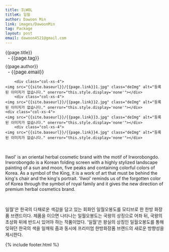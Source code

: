```yaml
---
title: ILWOL
titleK: 일월
author: Dawoon Min
link: images/DawoonMin
tag: Package
layout: post
email: dawoon4521@gmail.com
---	
```


<div class="container">

<div class="deDep">
{{page.title}}<br>
<p style="font-size:15px; margin:0px; padding:0px 0px 0px 8px; margin:0px 0px 8px 0px;">- {{page.tag}}</p>
{{page.author}}<br>
<p style="font-size:15px; margin:0px; padding:0px 0px 0px 8px;">- {{page.email}}</p>
</div>


<div class="row" class="imgcolor">
	
		<div class="col-xs-4">
	<img src="{{site.baseurl}}/{{page.link}}1.jpg" class="deImg" alt="등록된 이미지가 없습니다." onerror="this.style.display='none'"></div>
		<div class="col-xs-4">
	<img src="{{site.baseurl}}/{{page.link}}2.jpg" class="deImg" alt="등록된 이미지가 없습니다." onerror="this.style.display='none'"></div>
	<div class="col-xs-4">
	<img src="{{site.baseurl}}/{{page.link}}3.jpg" class="deImg" alt="등록된 이미지가 없습니다." onerror="this.style.display='none'"></div>
		<div class="col-xs-4">
	<img src="{{site.baseurl}}/{{page.link}}4.jpg" class="deImg" alt="등록된 이미지가 없습니다." onerror="this.style.display='none'"></div>
	
</div>
<br>

<div class="det lato">



Ilwol' is an oriental herbal cosmetic brand with the motif of Irworobongdo. Irworobongdo is a Korean folding screen with a highly stylized landscape painting of a sun and moon, five peaks and containing colorful colors of Korea. As a symbol of the King, it is a work of art that must be behind the king's chair and the king's portrait. 'Ilwol' reminds us of the forgotten color of Korea through the symbol of royal family and it gives the new direction of premium herbal cosmetics brand.



</div>

<br>

<div class="noto">

일월'은 한국의 다채로운 색감을 담고 있는 회화인 일월오봉도를 모티브로 한 한방 화장품 브랜드이다. 제품을 이으면 나타나는 일월오봉도는 국왕의 상징으로 어좌 뒤, 국왕의 초상화 뒤에 반드시 있어야 하는 작품이었다. 
'일월'은 왕실의 상징인 일월오봉도를 통해 잊혀던 한국의 색을 일깨워 줌과 동시에 프리미엄 한방화장품 브랜드의 새로운 방향성을 제시한다.


</div>
{% include footer.html %} 
